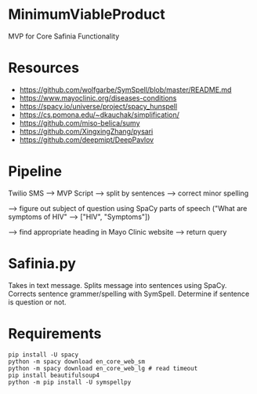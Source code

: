 # MinimumViableProduct
MVP for Core Safinia Functionality

# Resources

- https://github.com/wolfgarbe/SymSpell/blob/master/README.md
- https://www.mayoclinic.org/diseases-conditions
- https://spacy.io/universe/project/spacy_hunspell
- https://cs.pomona.edu/~dkauchak/simplification/
- https://github.com/miso-belica/sumy
- https://github.com/XingxingZhang/pysari
- https://github.com/deepmipt/DeepPavlov

# Pipeline

Twilio SMS --> MVP Script --> split by sentences --> correct minor spelling

--> figure out subject of question using SpaCy parts of speech ("What are symptoms of HIV" --> ["HIV", "Symptoms"])

--> find appropriate heading in Mayo Clinic website --> return query

# Safinia.py

Takes in text message. Splits message into sentences using SpaCy. Corrects sentence grammer/spelling with SymSpell. Determine if sentence is question or not.

# Requirements

    pip install -U spacy
    python -m spacy download en_core_web_sm
    python -m spacy download en_core_web_lg # read timeout
    pip install beautifulsoup4
    python -m pip install -U symspellpy
